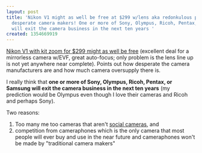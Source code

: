 ```yaml
---
layout: post
title: 'Nikon V1 might as well be free at $299 w/lens aka redonkulous price cuts mean
  desperate camera makers! One or more of Sony, Olympus, Ricoh, Pentax, or Samsung
  will exit the camera business in the next ten years '
created: 1354669919
---
```

<p><a href="http://www.stevehuffphoto.com/2012/12/02/deal-of-the-year-the-perfect-stocking-stuffer-nikon-v1-with-10-30-for-299-while-stock-lasts/">Nikon V1 with kit zoom for $299 might as well be free</a> (excellent deal for a mirrorless camera w/EVF, great auto-focus; only problem is the lens line up is not yet anywhere near complete). Points out how desperate the camera manufacturers are and how much camera oversupply there is.</p><p>I really think that <strong>one or more of Sony, Olympus, Ricoh, Pentax, or Samsung will exit the camera business in the next ten years</strong> (my prediction would be Olympus even though I love their cameras and Ricoh and perhaps Sony).</p><p>Two reasons:</p><ol><li>Too many me too cameras that aren't <a href="http://rolandtanglao.com/tags/social-camera">social cameras</a>, and</li><li>competition from cameraphones which is the only camera that most people will ever buy and use in the near future and cameraphones won't be made by "traditional camera makers"</li></ol>
